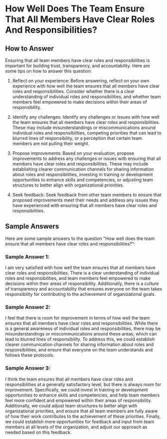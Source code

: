 How Well Does The Team Ensure That All Members Have Clear Roles And Responsibilities?
============================================================================================================

How to Answer
-------------

Ensuring that all team members have clear roles and responsibilities is important for building trust, transparency, and accountability. Here are some tips on how to answer this question:

1. Reflect on your experience: Before answering, reflect on your own experience with how well the team ensures that all members have clear roles and responsibilities. Consider whether there is a clear understanding of individual roles and responsibilities, and whether team members feel empowered to make decisions within their areas of responsibility.

2. Identify any challenges: Identify any challenges or issues with how well the team ensures that all members have clear roles and responsibilities. These may include misunderstandings or miscommunications around individual roles and responsibilities, competing priorities that can lead to blurred lines of responsibility, or a perception that certain team members are not pulling their weight.

3. Propose improvements: Based on your evaluation, propose improvements to address any challenges or issues with ensuring that all members have clear roles and responsibilities. These may include establishing clearer communication channels for sharing information about roles and responsibilities, investing in training or development opportunities to enhance skills and competencies, or adjusting team structures to better align with organizational priorities.

4. Seek feedback: Seek feedback from other team members to ensure that proposed improvements meet their needs and address any issues they have experienced with ensuring that all members have clear roles and responsibilities.

Sample Answers
--------------

Here are some sample answers to the question "How well does the team ensure that all members have clear roles and responsibilities?":

### Sample Answer 1:

I am very satisfied with how well the team ensures that all members have clear roles and responsibilities. There is a clear understanding of individual roles and responsibilities, and team members feel empowered to make decisions within their areas of responsibility. Additionally, there is a culture of transparency and accountability that ensures everyone on the team takes responsibility for contributing to the achievement of organizational goals.

### Sample Answer 2:

I feel that there is room for improvement in terms of how well the team ensures that all members have clear roles and responsibilities. While there is a general awareness of individual roles and responsibilities, there may be misunderstandings or miscommunications around these areas, which can lead to blurred lines of responsibility. To address this, we could establish clearer communication channels for sharing information about roles and responsibilities, and ensure that everyone on the team understands and follows these protocols.

### Sample Answer 3:

I think the team ensures that all members have clear roles and responsibilities at a generally satisfactory level, but there is always room for improvement. Specifically, we could invest in training or development opportunities to enhance skills and competencies, and help team members feel more confident and empowered within their areas of responsibility. Additionally, we could adjust team structures to better align with organizational priorities, and ensure that all team members are fully aware of how their work contributes to the achievement of these priorities. Finally, we could establish more opportunities for feedback and input from team members at all levels of the organization, and adjust our approach as needed based on this feedback.
